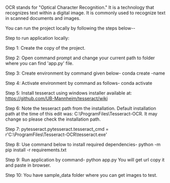 OCR stands for "Optical Character Recognition." It is a technology that recognizes text within a digital image. It is commonly used to recognize text in scanned documents and images.

You can run the project locally by following the steps below--

Step to run application locally:

Step 1: Create the copy of the project.

Step 2: Open command prompt and change your current path to folder where you can find 'app.py' file.

Step 3: Create environment by command given below- conda create -name

Step 4: Activate environment by command as follows- conda activate

Step 5: Install tesseract using windows installer available at: https://github.com/UB-Mannheim/tesseract/wiki

Step 6: Note the tesseract path from the installation. Default installation path at the time of this edit was: C:\ProgramFiles\Tesseract-OCR. It may change so please check the installation path.

Step 7: pytesseract.pytesseract.tesseract_cmd = r'C:\ProgramFiles\Tesseract-OCR\tesseract.exe'

Step 8: Use command below to install required dependencies- python -m pip install -r requirements.txt

Step 9: Run application by command- python app.py You will get url copy it and paste in browser.

Step 10: You have sample_data folder where you can get images to test.
